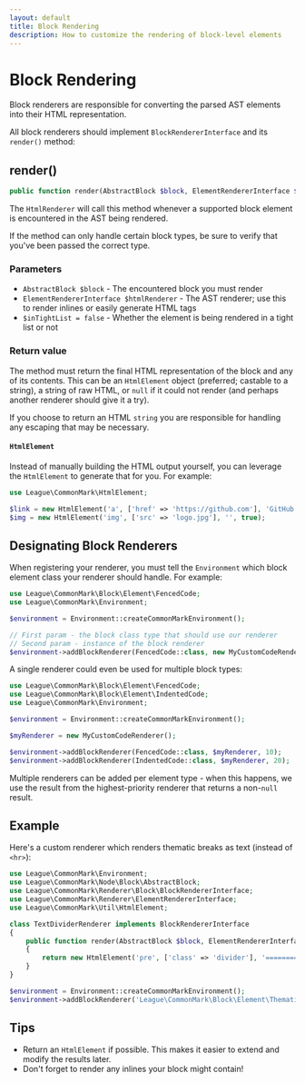 ```yaml
---
layout: default
title: Block Rendering
description: How to customize the rendering of block-level elements
---
```


# Block Rendering

Block renderers are responsible for converting the parsed AST elements into their HTML representation.

All block renderers should implement `BlockRendererInterface` and its `render()` method:

## render()

```php
public function render(AbstractBlock $block, ElementRendererInterface $htmlRenderer, bool $inTightList = false);
```

The `HtmlRenderer` will call this method whenever a supported block element is encountered in the AST being rendered.

If the method can only handle certain block types, be sure to verify that you've been passed the correct type.

### Parameters

- `AbstractBlock $block` - The encountered block you must render
- `ElementRendererInterface $htmlRenderer` - The AST renderer; use this to render inlines or easily generate HTML tags
- `$inTightList = false` - Whether the element is being rendered in a tight list or not

### Return value

The method must return the final HTML representation of the block and any of its contents. This can be an `HtmlElement` object (preferred; castable to a string), a string of raw HTML, or `null` if it could not render (and perhaps another renderer should give it a try).

If you choose to return an HTML `string` you are responsible for handling any escaping that may be necessary.

#### `HtmlElement`

Instead of manually building the HTML output yourself, you can leverage the `HtmlElement` to generate that for you.  For example:

```php
use League\CommonMark\HtmlElement;

$link = new HtmlElement('a', ['href' => 'https://github.com'], 'GitHub');
$img = new HtmlElement('img', ['src' => 'logo.jpg'], '', true);
```

## Designating Block Renderers

When registering your renderer, you must tell the `Environment` which block element class your renderer should handle. For example:

```php
use League\CommonMark\Block\Element\FencedCode;
use League\CommonMark\Environment;

$environment = Environment::createCommonMarkEnvironment();

// First param - the block class type that should use our renderer
// Second param - instance of the block renderer
$environment->addBlockRenderer(FencedCode::class, new MyCustomCodeRenderer());
```

A single renderer could even be used for multiple block types:

```php
use League\CommonMark\Block\Element\FencedCode;
use League\CommonMark\Block\Element\IndentedCode;
use League\CommonMark\Environment;

$environment = Environment::createCommonMarkEnvironment();

$myRenderer = new MyCustomCodeRenderer();

$environment->addBlockRenderer(FencedCode::class, $myRenderer, 10);
$environment->addBlockRenderer(IndentedCode::class, $myRenderer, 20);
```

Multiple renderers can be added per element type - when this happens, we use the result from the highest-priority renderer that returns a non-`null` result.

## Example

Here's a custom renderer which renders thematic breaks as text (instead of `<hr>`):

```php
use League\CommonMark\Environment;
use League\CommonMark\Node\Block\AbstractBlock;
use League\CommonMark\Renderer\Block\BlockRendererInterface;
use League\CommonMark\Renderer\ElementRendererInterface;
use League\CommonMark\Util\HtmlElement;

class TextDividerRenderer implements BlockRendererInterface
{
    public function render(AbstractBlock $block, ElementRendererInterface $htmlRenderer, bool $inTightList = false)
    {
        return new HtmlElement('pre', ['class' => 'divider'], '==============================');
    }
}

$environment = Environment::createCommonMarkEnvironment();
$environment->addBlockRenderer('League\CommonMark\Block\Element\ThematicBreak', new TextDividerRenderer());
```

## Tips

- Return an `HtmlElement` if possible. This makes it easier to extend and modify the results later.
- Don't forget to render any inlines your block might contain!
